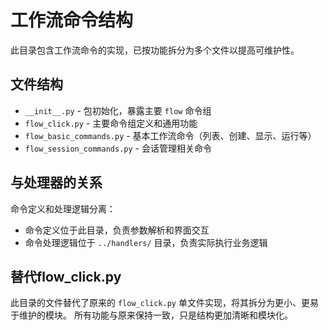 # 工作流命令结构

此目录包含工作流命令的实现，已按功能拆分为多个文件以提高可维护性。

## 文件结构

- `__init__.py` - 包初始化，暴露主要 `flow` 命令组
- `flow_click.py` - 主要命令组定义和通用功能
- `flow_basic_commands.py` - 基本工作流命令（列表、创建、显示、运行等）
- `flow_session_commands.py` - 会话管理相关命令

## 与处理器的关系

命令定义和处理逻辑分离：

- 命令定义位于此目录，负责参数解析和界面交互
- 命令处理逻辑位于 `../handlers/` 目录，负责实际执行业务逻辑

## 替代flow_click.py

此目录的文件替代了原来的 `flow_click.py` 单文件实现，将其拆分为更小、更易于维护的模块。
所有功能与原来保持一致，只是结构更加清晰和模块化。
